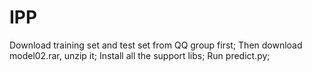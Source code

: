 # IPP
Download training set and test set from QQ group first;
Then download model02.rar, unzip it;
Install all the support libs;
Run predict.py;
